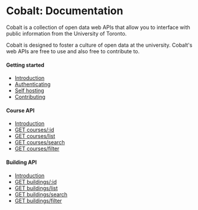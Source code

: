 # Cobalt: Documentation

Cobalt is a collection of open data web APIs that allow you to interface with public information from the University of Toronto.

Cobalt is designed to foster a culture of open data at the university. Cobalt's web APIs are free to use and also free to contribute to.

#### Getting started

* [Introduction](./getting-started/introduction.md)
* [Authenticating](./getting-started/authenticating.md)
* [Self hosting](./getting-started/self-hosting.md)
* [Contributing](./getting-started/contributing.md)

#### Course API

* [Introduction](./endpoints/courses/introduction.md)
* [GET courses/:id](./endpoints/courses/show.md)
* [GET courses/list](./endpoints/courses/list.md)
* [GET courses/search](./endpoints/courses/search.md)
* [GET courses/filter](./endpoints/courses/filter.md)

#### Building API

* [Introduction](./endpoints/buildings/introduction.md)
* [GET buildings/:id](./endpoints/buildings/show.md)
* [GET buildings/list](./endpoints/buildings/list.md)
* [GET buildings/search](./endpoints/buildings/search.md)
* [GET buildings/filter](./endpoints/buildings/filter.md)
